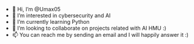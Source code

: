 - 👋 Hi, I’m @Umax05
- 👀 I’m interested in cybersecurity and AI
- 🌱 I’m currently learning Python
- 💞️ I’m looking to collaborate on projects related with AI HMU :)
- 📫 You can reach me by sending an email and I will happily answer it :)


